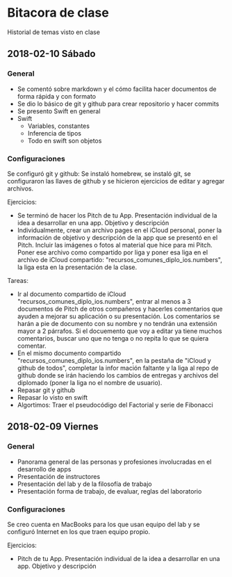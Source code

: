 # Bitacora de clase

Historial de temas visto en clase

## 2018-02-10 Sábado

### General
- Se comentó sobre markdown y el cómo facilita hacer documentos de forma rápida y con formato
- Se dio lo básico de git y github para crear repositorio y hacer commits
- Se presento Swift en general
- Swift
  - Variables, constantes
  - Inferencia de tipos
  - Todo en swift son objetos

### Configuraciones
Se configuró git y github: Se instaló homebrew, se instaló git, se configuraron las llaves de github y se hicieron ejercicios de editar y agregar archivos.

Ejercicios:

- Se terminó de hacer los Pitch de tu App. Presentación individual de la idea a desarrollar en una app. Objetivo y descripción
- Individualmente, crear un archivo pages en el iCloud personal, poner la información de objetivo y descripción de la app que se presentó en el Pitch. Incluir las imágenes o fotos al material que hice para mi Pitch. Poner ese archivo como compartido por liga y poner esa liga en el archivo de iCloud compartido: "recursos_comunes_diplo_ios.numbers", la liga esta en la presentación de la clase. 

Tareas:

- Ir al documento compartido de iCloud "recursos_comunes_diplo_ios.numbers", entrar al menos a 3 documentos de Pitch de otros compañeros y hacerles comentarios que ayuden a mejorar su aplicación o su presentación. Los comentarios se harán a pie de documento con su nombre y no tendrán una extensión mayor a 2 párrafos. Si el docuemento que voy a editar ya tiene muchos comentarios, buscar uno que no tenga o no repita lo que se quiera comentar.
- En el mismo documento compartido "recursos_comunes_diplo_ios.numbers", en la pestaña de "iCloud y github de todos", completar la infor mación faltante y la liga al repo de github donde se irán haciendo los cambios de entregas y archivos del diplomado (poner la liga no el nombre de usuario).
- Repasar git y github
- Repasar lo visto en swift
- Algortimos: Traer el pseudocódigo del Factorial y serie de Fibonacci

## 2018-02-09 Viernes

### General
- Panorama general de las personas y profesiones involucradas en el desarrollo de apps
- Presentación de instructores
- Presentación del lab y de la filosofía de trabajo
- Presentación forma de trabajo, de evaluar, reglas del laboratorio

### Configuraciones
Se creo cuenta en MacBooks para los que usan equipo del lab y se configuró Internet en los que traen equipo propio.

Ejercicios:

- Pitch de tu App. Presentación individual de la idea a desarrollar en una app. Objetivo y descripción
